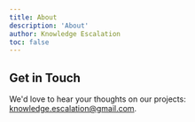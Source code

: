 ```yaml
---
title: About
description: 'About'
author: Knowledge Escalation
toc: false
---
```


## Get in Touch

We'd love to hear your thoughts on our projects: knowledge.escalation@gmail.com.

